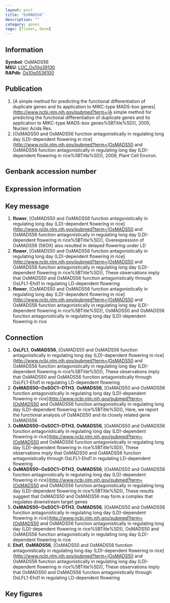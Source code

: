 ```yaml
---
layout: post
title: "OsMADS56"
description: ""
category: genes
tags: [flower, Gene]
---
```


## Information
__Symbol__: OsMADS56  
__MSU__: [LOC_Os10g39130](http://rice.plantbiology.msu.edu/cgi-bin/ORF_infopage.cgi?orf=LOC_Os10g39130)  
__RAPdb__: [Os10g0536100](http://rapdb.dna.affrc.go.jp/viewer/gbrowse_details/irgsp1?name=Os10g0536100)  

## Publication
1. [A simple method for predicting the functional differentiation of duplicate genes and its application to MIKC-type MADS-box genes](http://www.ncbi.nlm.nih.gov/pubmed?term=(A simple method for predicting the functional differentiation of duplicate genes and its application to MIKC-type MADS-box genes%5BTitle%5D)), 2005, Nucleic Acids Res.
2. [OsMADS50 and OsMADS56 function antagonistically in regulating long day (LD)-dependent flowering in rice](http://www.ncbi.nlm.nih.gov/pubmed?term=(OsMADS50 and OsMADS56 function antagonistically in regulating long day (LD)-dependent flowering in rice%5BTitle%5D)), 2009, Plant Cell Environ.

## Genbank accession number

## Expression information

## Key message
1. __flower__, [OsMADS50 and OsMADS56 function antagonistically in regulating long day (LD)-dependent flowering in rice](http://www.ncbi.nlm.nih.gov/pubmed?term=(OsMADS50 and OsMADS56 function antagonistically in regulating long day (LD)-dependent flowering in rice%5BTitle%5D)),  Overexpression of OsMADS56 (56OX) also resulted in delayed flowering under LD
2. __flower__, [OsMADS50 and OsMADS56 function antagonistically in regulating long day (LD)-dependent flowering in rice](http://www.ncbi.nlm.nih.gov/pubmed?term=(OsMADS50 and OsMADS56 function antagonistically in regulating long day (LD)-dependent flowering in rice%5BTitle%5D)),  These observations imply that OsMADS50 and OsMADS56 function antagonistically through OsLFL1-Ehd1 in regulating LD-dependent flowering
3. __flower__, [OsMADS50 and OsMADS56 function antagonistically in regulating long day (LD)-dependent flowering in rice](http://www.ncbi.nlm.nih.gov/pubmed?term=(OsMADS50 and OsMADS56 function antagonistically in regulating long day (LD)-dependent flowering in rice%5BTitle%5D)), OsMADS50 and OsMADS56 function antagonistically in regulating long day (LD)-dependent flowering in rice

## Connection
1. __OsLFL1__, __OsMADS56__, [OsMADS50 and OsMADS56 function antagonistically in regulating long day (LD)-dependent flowering in rice](http://www.ncbi.nlm.nih.gov/pubmed?term=(OsMADS50 and OsMADS56 function antagonistically in regulating long day (LD)-dependent flowering in rice%5BTitle%5D)),  These observations imply that OsMADS50 and OsMADS56 function antagonistically through OsLFL1-Ehd1 in regulating LD-dependent flowering
2. __OsMADS50~OsSOC1~DTH3__, __OsMADS56__, [OsMADS50 and OsMADS56 function antagonistically in regulating long day (LD)-dependent flowering in rice](http://www.ncbi.nlm.nih.gov/pubmed?term=(OsMADS50 and OsMADS56 function antagonistically in regulating long day (LD)-dependent flowering in rice%5BTitle%5D)),  Here, we report the functional analysis of OsMADS50 and its closely related gene OsMADS56
3. __OsMADS50~OsSOC1~DTH3__, __OsMADS56__, [OsMADS50 and OsMADS56 function antagonistically in regulating long day (LD)-dependent flowering in rice](http://www.ncbi.nlm.nih.gov/pubmed?term=(OsMADS50 and OsMADS56 function antagonistically in regulating long day (LD)-dependent flowering in rice%5BTitle%5D)),  These observations imply that OsMADS50 and OsMADS56 function antagonistically through OsLFL1-Ehd1 in regulating LD-dependent flowering
4. __OsMADS50~OsSOC1~DTH3__, __OsMADS56__, [OsMADS50 and OsMADS56 function antagonistically in regulating long day (LD)-dependent flowering in rice](http://www.ncbi.nlm.nih.gov/pubmed?term=(OsMADS50 and OsMADS56 function antagonistically in regulating long day (LD)-dependent flowering in rice%5BTitle%5D)),  These results suggest that OsMADS50 and OsMADS56 may form a complex that regulates downstream target genes
5. __OsMADS50~OsSOC1~DTH3__, __OsMADS56__, [OsMADS50 and OsMADS56 function antagonistically in regulating long day (LD)-dependent flowering in rice](http://www.ncbi.nlm.nih.gov/pubmed?term=(OsMADS50 and OsMADS56 function antagonistically in regulating long day (LD)-dependent flowering in rice%5BTitle%5D)), OsMADS50 and OsMADS56 function antagonistically in regulating long day (LD)-dependent flowering in rice
6. __Ehd1__, __OsMADS56__, [OsMADS50 and OsMADS56 function antagonistically in regulating long day (LD)-dependent flowering in rice](http://www.ncbi.nlm.nih.gov/pubmed?term=(OsMADS50 and OsMADS56 function antagonistically in regulating long day (LD)-dependent flowering in rice%5BTitle%5D)),  These observations imply that OsMADS50 and OsMADS56 function antagonistically through OsLFL1-Ehd1 in regulating LD-dependent flowering

## Key figures


